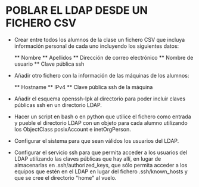 # POBLAR EL LDAP DESDE UN FICHERO CSV

* Crear entre todos los alumnos de la clase un fichero CSV que incluya información personal de cada uno incluyendo los siguientes datos:

	** Nombre
        ** Apellidos
        ** Dirección de correo electrónico
        ** Nombre de usuario
        ** Clave pública ssh

* Añadir otro fichero con la información de las máquinas de los alumnos:

	** Hostname
        ** IPv4
        ** Clave pública ssh de la máquina

* Añadir el esquema openssh-lpk al directorio para poder incluir claves públicas ssh en un directorio LDAP.

* Hacer un script en bash o en python que utilice el fichero como entrada y pueble el directorio LDAP con un objeto para cada alumno utilizando los ObjectClass posixAccount e inetOrgPerson.

* Configurar el sistema para que sean válidos los usuarios del LDAP.

* Configurar el servicio ssh para que permita acceder a los usuarios del LDAP utilizando las claves públicas que hay allí, en lugar de almacenarlas en .ssh/authorized_keys, que sólo permita acceder a los equipos que estén en el LDAP en lugar del fichero .ssh/known_hosts y que se cree el directorio "home" al vuelo.


